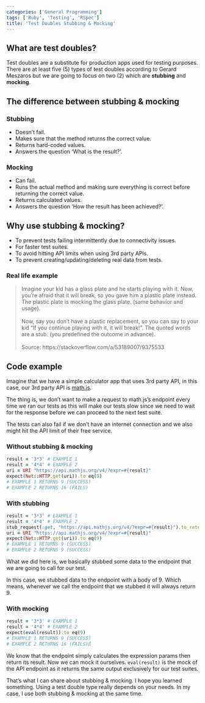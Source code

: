 ```yaml
---
categories: ['General Programming']
tags: ['Ruby', 'Testing', 'RSpec']
title: 'Test Doubles Stubbing & Mocking'
---
```

## What are test doubles?
Test doubles are a substitute for production apps used for testing purposes. There are at least five (5) types of test doubles according to Gerard Meszaros but we are going to focus on two (2) which are **stubbing** and **mocking**.

## The difference between stubbing & mocking
### Stubbing
* Doesn’t fail.
* Makes sure that the method returns the correct value.
* Returns hard-coded values.
* Answers the question ‘What is the result?’.

### Mocking
* Can fail.
* Runs the actual method and making sure everything is correct before returning the correct value.
* Returns calculated values.
* Answers the question ‘How the result has been achieved?’.

## Why use stubbing & mocking?
* To prevent tests failing intermittently due to connectivity issues.
* For faster test suites.
* To avoid hitting API limits when using 3rd party APIs.
* To prevent creating/updating/deleting real data from tests.

### Real life example
<blockquote>
Imagine your kid has a glass plate and he starts playing with it. Now, you’re afraid that it will break, so you gave him a plastic plate instead. The plastic plate is mocking the glass plate. (same behavior and usage).
<br />
<br />
Now, say you don’t have a plastic replacement, so you can say to your kid “If you continue playing with it, it will break!”. The quoted words are a stub. (you predefined the outcome in advance).
<br />
<br />
Source: https://stackoverflow.com/a/53189007/9375533
</blockquote>

## Code example
Imagine that we have a simple calculator app that uses 3rd party API, in this case, our 3rd party API is [math.js](https://api.mathjs.org/).

The thing is, we don’t want to make a request to math.js’s endpoint every time we ran our tests as this will make our tests slow since we need to wait for the response before we can proceed to the next test suite.

The tests can also fail if we don’t have an internet connection and we also might hit the API limit of their free service.

### Without stubbing & mocking
```ruby
result = '3*3' # EXAMPLE 1
result = '4*4' # EXAMPLE 2
uri = URI "https://api.mathjs.org/v4/?expr=#{result}"
expect(Net::HTTP.get(uri)).to eq(9)
# EXAMPLE 1 RETURNS 9 (SUCCESS)
# EXAMPLE 2 RETURNS 16 (FAILS)
```

### With stubbing
```ruby
result = '3*3' # EXAMPLE 1
result = '4*4' # EXAMPLE 2
stub_request(:get, "https://api.mathjs.org/v4/?expr=#{result}").to_return :body => "9"
uri = URI "https://api.mathjs.org/v4/?expr=#{result}"
expect(Net::HTTP.get(uri)).to eq(9)
# EXAMPLE 1 RETURNS 9 (SUCCESS)
# EXAMPLE 2 RETURNS 9 (SUCCESS)
```

What we did here is, we basically stubbed some data to the endpoint that we are going to call for our test.

In this case, we stubbed data to the endpoint with a body of 9. Which means, whenever we call the endpoint that we stubbed it will always return 9.

### With mocking
```ruby
result = '3*3' # EXAMPLE 1
result = '4*4' # EXAMPLE 2
expect(eval(result)).to eq(9)
# EXAMPLE 1 RETURNS 9 (SUCCESS)
# EXAMPLE 2 RETURNS 16 (FAILS)ß
```

We know that the endpoint simply calculates the expression params then return its result. Now we can mock it ourselves. `eval(result)` is the mock of the API endpoint as it returns the same output exclusively for our test suites.

That’s what I can share about stubbing & mocking. I hope you learned something. Using a test double type really depends on your needs. In my case, I use both stubbing & mocking at the same time.
